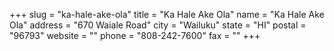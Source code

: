 +++
slug = "ka-hale-ake-ola"
title = "Ka Hale Ake Ola"
name = "Ka Hale Ake Ola"
address = "670 Waiale Road"
city = "Wailuku"
state = "HI"
postal = "96793"
website = ""
phone = "808-242-7600"
fax = ""
+++
